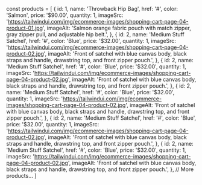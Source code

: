 const products = [
  {
    id: 1,
    name: 'Throwback Hip Bag',
    href: '#',
    color: 'Salmon',
    price: '$90.00',
    quantity: 1,
    imageSrc: 'https://tailwindui.com/img/ecommerce-images/shopping-cart-page-04-product-01.jpg',
    imageAlt: 'Salmon orange fabric pouch with match zipper, gray zipper pull, and adjustable hip belt.',
  },
  {
    id: 2,
    name: 'Medium Stuff Satchel',
    href: '#',
    color: 'Blue',
    price: '$32.00',
    quantity: 1,
    imageSrc: 'https://tailwindui.com/img/ecommerce-images/shopping-cart-page-04-product-02.jpg',
    imageAlt:
      'Front of satchel with blue canvas body, black straps and handle, drawstring top, and front zipper pouch.',
  },
  {
    id: 2,
    name: 'Medium Stuff Satchel',
    href: '#',
    color: 'Blue',
    price: '$32.00',
    quantity: 1,
    imageSrc: 'https://tailwindui.com/img/ecommerce-images/shopping-cart-page-04-product-02.jpg',
    imageAlt:
      'Front of satchel with blue canvas body, black straps and handle, drawstring top, and front zipper pouch.',
  },
  {
    id: 2,
    name: 'Medium Stuff Satchel',
    href: '#',
    color: 'Blue',
    price: '$32.00',
    quantity: 1,
    imageSrc: 'https://tailwindui.com/img/ecommerce-images/shopping-cart-page-04-product-02.jpg',
    imageAlt:
      'Front of satchel with blue canvas body, black straps and handle, drawstring top, and front zipper pouch.',
  },
  {
    id: 2,
    name: 'Medium Stuff Satchel',
    href: '#',
    color: 'Blue',
    price: '$32.00',
    quantity: 1,
    imageSrc: 'https://tailwindui.com/img/ecommerce-images/shopping-cart-page-04-product-02.jpg',
    imageAlt:
      'Front of satchel with blue canvas body, black straps and handle, drawstring top, and front zipper pouch.',
  },
  {
    id: 2,
    name: 'Medium Stuff Satchel',
    href: '#',
    color: 'Blue',
    price: '$32.00',
    quantity: 1,
    imageSrc: 'https://tailwindui.com/img/ecommerce-images/shopping-cart-page-04-product-02.jpg',
    imageAlt:
      'Front of satchel with blue canvas body, black straps and handle, drawstring top, and front zipper pouch.',
  },
  // More products...
]

